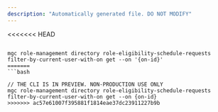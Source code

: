 ```yaml
---
description: "Automatically generated file. DO NOT MODIFY"
---
```


<<<<<<< HEAD
```cli

mgc role-management directory role-eligibility-schedule-requests filter-by-current-user-with-on get --on '{on-id}'
=======
```bash

// THE CLI IS IN PREVIEW. NON-PRODUCTION USE ONLY
mgc role-management directory role-eligibility-schedule-requests filter-by-current-user-with-on get --on {on-id}
>>>>>>> ac57e61007f395881f1814eae37dc23911227b9b

```